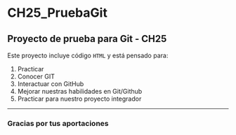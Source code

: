 # CH25_PruebaGit
## Proyecto de prueba para Git - CH25

Este proyecto incluye código `HTML` y está pensado para:
1. Practicar
2. Conocer GIT
3. Interactuar con GitHub
4. Mejorar nuestras habilidades en Git/Github
5. Practicar para nuestro proyecto integrador

---

### Gracias por tus aportaciones

